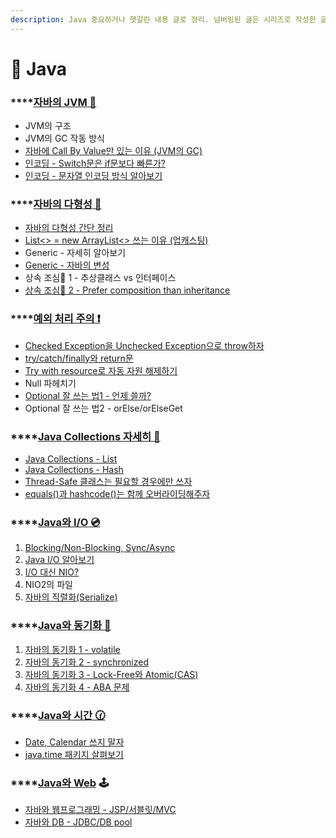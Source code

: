 ```yaml
---
description: Java 중요하거나 헷갈린 내용 글로 정리. 넘버링된 글은 시리즈로 작성한 글
---
```


# 🎪 Java

### ****[**자바의 JVM** 🚕](jvm/)

* JVM의 구조
* JVM의 GC 작동 방식
* [자바에 Call By Value만 있는 이유 (JVM의 GC)](jvm/call\_by\_value.md)
* [인코딩 - Switch문은 if문보다 빠른가?](jvm/switch\_encoding.md)
* [인코딩 - 문자열 인코딩 방식 알아보기](jvm/encoding.md)

### ****[**자바의 다형성** 🍇](undefined/)

* [자바의 다형성 간단 정리](undefined/undefined-1.md)
* [List<> = new ArrayList<> 쓰는 이유 (업캐스팅)](undefined/upcasting.md)
* Generic - 자세히 알아보기
* [Generic - 자바의 변성](undefined/undefined.md)
* 상속 조심🙅‍ 1 - 추상클래스 vs 인터페이스
* [상속 조심🙅‍ 2 - Prefer composition than inheritance](undefined/prefer\_composition\_than\_inheritance.md)

### ****[**예외 처리 주의** ❗](undefined-1/)

* [Checked Exception을 Unchecked Exception으로 throw하자](undefined-1/wrapping\_checked\_exception\_into\_unchecked\_exception.md)
* [try/catch/finally와 return문](undefined-1/try-catch-finally-\_return.md)
* [Try with resource로 자동 자원 해제하기](undefined-1/try\_with\_resource.md)
* Null 파헤치기
* [Optional 잘 쓰는 법1 - 언제 쓸까?](undefined-1/optional.md)
* Optional 잘 쓰는 법2 - orElse/orElseGet

### ****[**Java Collections 자세히** 🔎](java-collections/)

* [Java Collections - List](java-collections/collections\_list.md)
* [Java Collections - Hash](java-collections/collections\_hash.md)
* [Thread-Safe 클래스는 필요할 경우에만 쓰자](java-collections/collections\_warning.md)
* [equals()과 hashcode()는 함께 오버라이딩해주자](java-collections/equals.md)

### ****[**Java와 I/O** 💿](io/)

1. [Blocking/Non-Blocking, Sync/Async](io/blocking\_synchronous.md)
2. [Java I/O 알아보기](io/java\_io.md)
3. [I/O 대신 NIO?](io/nio.md)
4. NIO2의 파일
5. [자바의 직렬화(Serialize)](io/undefined.md)

### ****[**Java와 동기화** 💭](java-1/)

1. [자바의 동기화 1 - volatile](java-1/volatile.md)
2. [자바의 동기화 2 - synchronized](java-1/synchronized.md)
3. [자바의 동기화 3 - Lock-Free와 Atomic(CAS)](java-1/atomic.md)
4. [자바의 동기화 4 - ABA 문제](java-1/aba.md)

### ****[**Java와 시간** 🕜](java/)

* [Date, Calendar 쓰지 말자](java/date\_calendar\_.md)
* [java.time 패키지 살펴보기](java/java.time.md)

### ****[**Java와 Web**](java-web/) 🕹

* [자바와 웹프로그래밍 - JSP/서블릿/MVC](java-web/web.md)
* [자바와 DB - JDBC/DB pool](java-web/db.md)

###
